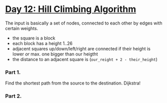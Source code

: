 # [Day 12: Hill Climbing Algorithm](https://adventofcode.com/2022/day/12)

The input is basically a set of nodes, connected to each other by edges
with certain weights.

- the square is a block
- each block has a height 1..26
- adjacent squares up/down/left/right are connected if their height
  is lower _or_ max. one bigger than our heigtht
- the distance to an adjacent square is (`our_reight + 2 - their_height`)

### Part 1.

Find the shortest path from the source to the destination. Dijkstra!

### Part 2.


